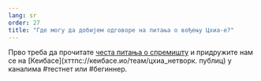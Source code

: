```yaml
---
lang: sr
order: 27
title: "Где могу да добијем одговоре на питања о вођењу Цхиа-е?"
---
```


Прво треба да прочитате [честа питања о спремишту](хттпс://гитхуб.цом/Цхиа-Нетворк/цхиа-блоцкцхаин/вики/ФАК) и придружите нам се на [Кеибасе](хттпс://кеибасе.ио/теам/цхиа_нетворк. публиц) у каналима #тестнет или #бегиннер.
